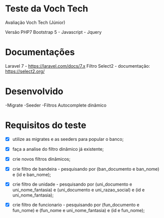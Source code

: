 # Teste da Voch Tech

Avaliação Voch Tech (Júnior)

Versão PHP7
Bootstrap 5 - Javascript - Jquery

# Documentações

Laravel 7 - <https://laravel.com/docs/7.x>
Filtro Select2 - documentação: <https://select2.org/>

# Desenvolvido

-Migrate
-Seeder
-Filtros Autocomplete dinâmico

# Requisitos do teste

-   [x] utilize as migrates e as seeders para popular o banco;

-   [x] faça a analise do filtro dinâmico já existente;
-   [x] crie novos filtros dinâmicos;
-   [x] crie filtro de bandeira - pesquisando por (ban_documento e ban_nome) e (id e ban_nome);
-   [x] crie filtro de unidade - pesquisando por (uni_documento e uni_nome_fantasia) e (uni_documento e uni_razao_social) e (id e uni_nome_fantasia);
-   [x] crie filtro de funcionario - pesquisando por (fun_documento e fun_nome) e (fun_nome e uni_nome_fantasia) e (id e fun_nome);
